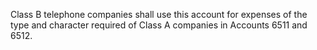 Class B telephone companies shall use this account for expenses of the type and character required of Class A companies in Accounts 6511 and 6512.

